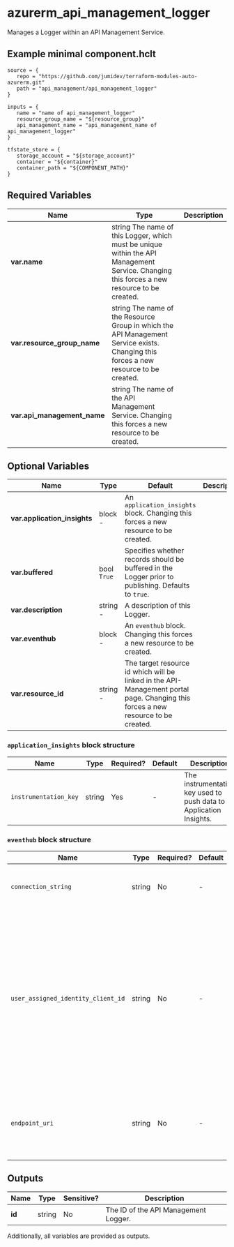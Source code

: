 # azurerm_api_management_logger

Manages a Logger within an API Management Service.

## Example minimal component.hclt

```hcl
source = {
   repo = "https://github.com/jumidev/terraform-modules-auto-azurerm.git" 
   path = "api_management/api_management_logger" 
}

inputs = {
   name = "name of api_management_logger" 
   resource_group_name = "${resource_group}" 
   api_management_name = "api_management_name of api_management_logger" 
}

tfstate_store = {
   storage_account = "${storage_account}" 
   container = "${container}" 
   container_path = "${COMPONENT_PATH}" 
}

```

## Required Variables

| Name | Type |  Description |
| ---- | --------- |  ----------- |
| **var.name** | string  The name of this Logger, which must be unique within the API Management Service. Changing this forces a new resource to be created. | 
| **var.resource_group_name** | string  The name of the Resource Group in which the API Management Service exists. Changing this forces a new resource to be created. | 
| **var.api_management_name** | string  The name of the API Management Service. Changing this forces a new resource to be created. | 

## Optional Variables

| Name | Type |  Default  |  Description |
| ---- | --------- |  ----------- | ----------- |
| **var.application_insights** | block  -  |  An `application_insights` block. Changing this forces a new resource to be created. | 
| **var.buffered** | bool  `True`  |  Specifies whether records should be buffered in the Logger prior to publishing. Defaults to `true`. | 
| **var.description** | string  -  |  A description of this Logger. | 
| **var.eventhub** | block  -  |  An `eventhub` block. Changing this forces a new resource to be created. | 
| **var.resource_id** | string  -  |  The target resource id which will be linked in the API-Management portal page. Changing this forces a new resource to be created. | 

### `application_insights` block structure

| Name | Type | Required? | Default | Description |
| ---- | ---- | --------- | ------- | ----------- |
| `instrumentation_key` | string | Yes | - | The instrumentation key used to push data to Application Insights. |

### `eventhub` block structure

| Name | Type | Required? | Default | Description |
| ---- | ---- | --------- | ------- | ----------- |
| `connection_string` | string | No | - | The connection string of an EventHub Namespace. |
| `user_assigned_identity_client_id` | string | No | - | The Client Id of the User Assigned Identity  with the 'Azure Event Hubs Data Sender' role to the target EventHub Namespace. Required when 'endpoint_uri' is set. If not specified the System Assigned Identity will be used. |
| `endpoint_uri` | string | No | - | The endpoint address of an EventHub Namespace. Required when 'client_id' is set. |



## Outputs

| Name | Type | Sensitive? | Description |
| ---- | ---- | --------- | --------- |
| **id** | string | No  | The ID of the API Management Logger. | 

Additionally, all variables are provided as outputs.
